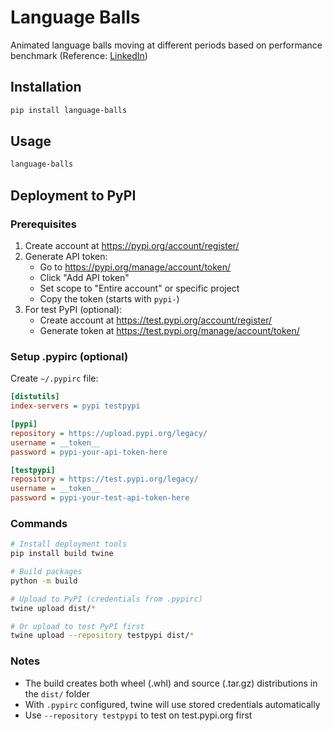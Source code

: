 # Language Balls

Animated language balls moving at different periods based on performance benchmark (Reference: [LinkedIn](https://www.linkedin.com/feed/update/urn:li:activity:7268018257020829696/))

## Installation

```bash
pip install language-balls
```

## Usage

```bash
language-balls
```

## Deployment to PyPI

### Prerequisites
1. Create account at https://pypi.org/account/register/
2. Generate API token:
   - Go to https://pypi.org/manage/account/token/
   - Click "Add API token"
   - Set scope to "Entire account" or specific project
   - Copy the token (starts with `pypi-`)
3. For test PyPI (optional):
   - Create account at https://test.pypi.org/account/register/
   - Generate token at https://test.pypi.org/manage/account/token/

### Setup .pypirc (optional)
Create `~/.pypirc` file:
```ini
[distutils]
index-servers = pypi testpypi

[pypi]
repository = https://upload.pypi.org/legacy/
username = __token__
password = pypi-your-api-token-here

[testpypi]
repository = https://test.pypi.org/legacy/
username = __token__
password = pypi-your-test-api-token-here
```

### Commands
```bash
# Install deployment tools
pip install build twine

# Build packages
python -m build

# Upload to PyPI (credentials from .pypirc)
twine upload dist/*

# Or upload to test PyPI first
twine upload --repository testpypi dist/*
```

### Notes
- The build creates both wheel (.whl) and source (.tar.gz) distributions in the `dist/` folder
- With `.pypirc` configured, twine will use stored credentials automatically
- Use `--repository testpypi` to test on test.pypi.org first
